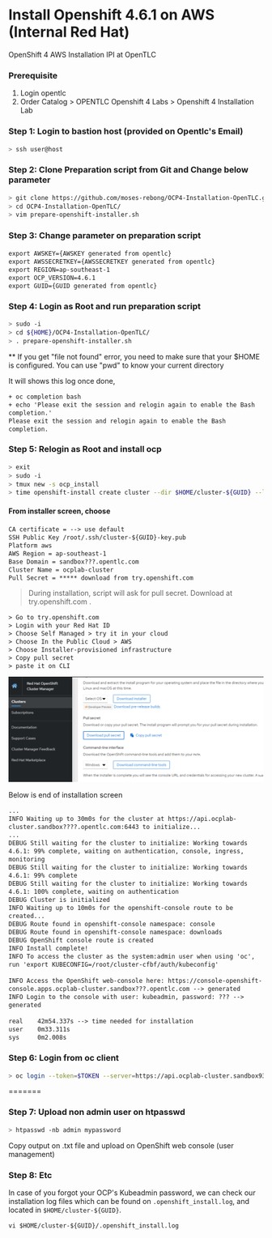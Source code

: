 # Install Openshift 4.6.1 on AWS (Internal Red Hat)
OpenShift 4 AWS Installation IPI at OpenTLC 

### Prerequisite
1. Login opentlc
2. Order Catalog > OPENTLC Openshift 4 Labs > Openshift 4 Installation Lab

### Step 1: Login to bastion host (provided on Opentlc's Email)
```bash
> ssh user@host
```
### Step 2: Clone Preparation script from Git and Change below parameter
```bash
> git clone https://github.com/moses-rebong/OCP4-Installation-OpenTLC.git
> cd OCP4-Installation-OpenTLC/
> vim prepare-openshift-installer.sh
```
### Step 3: Change parameter on preparation script
```properties
export AWSKEY={AWSKEY generated from opentlc}
export AWSSECRETKEY={AWSSECRETKEY generated from opentlc}
export REGION=ap-southeast-1
export OCP_VERSION=4.6.1
export GUID={GUID generated from opentlc}
```

### Step 4: Login as Root and run preparation script
```bash
> sudo -i
> cd ${HOME}/OCP4-Installation-OpenTLC/
> . prepare-openshift-installer.sh
```

** If you get "file not found" error, you need to make sure that your $HOME is configured. You can use "pwd" to know your current directory

It will shows this log once done,
```
+ oc completion bash
+ echo 'Please exit the session and relogin again to enable the Bash completion.'
Please exit the session and relogin again to enable the Bash completion.

```

### Step 5: Relogin as Root and install ocp
```bash
> exit
> sudo -i
> tmux new -s ocp_install
> time openshift-install create cluster --dir $HOME/cluster-${GUID} --log-level debug
```

#### From installer screen, choose
```
CA certificate = --> use default
SSH Public Key /root/.ssh/cluster-${GUID}-key.pub
Platform aws
AWS Region = ap-southeast-1
Base Domain = sandbox???.opentlc.com
Cluster Name = ocplab-cluster
Pull Secret = ***** download from try.openshift.com
```
> During installation, script will ask for pull secret. Download at try.openshift.com .

```
> Go to try.openshift.com
> Login with your Red Hat ID
> Choose Self Managed > try it in your cloud
> Choose In the Public Cloud > AWS
> Choose Installer-provisioned infrastructure 
> Copy pull secret
> paste it on CLI
```

![Pull Secret](pull-secret.PNG)

Below is end of installation screen
```
...
INFO Waiting up to 30m0s for the cluster at https://api.ocplab-cluster.sandbox????.opentlc.com:6443 to initialize...
...
DEBUG Still waiting for the cluster to initialize: Working towards 4.6.1: 99% complete, waiting on authentication, console, ingress, monitoring
DEBUG Still waiting for the cluster to initialize: Working towards 4.6.1: 99% complete
DEBUG Still waiting for the cluster to initialize: Working towards 4.6.1: 100% complete, waiting on authentication
DEBUG Cluster is initialized
INFO Waiting up to 10m0s for the openshift-console route to be created...
DEBUG Route found in openshift-console namespace: console
DEBUG Route found in openshift-console namespace: downloads
DEBUG OpenShift console route is created
INFO Install complete!
INFO To access the cluster as the system:admin user when using 'oc', run 'export KUBECONFIG=/root/cluster-cfbf/auth/kubeconfig'

INFO Access the OpenShift web-console here: https://console-openshift-console.apps.ocplab-cluster.sandbox???.opentlc.com --> generated
INFO Login to the console with user: kubeadmin, password: ??? --> generated

real    42m54.337s --> time needed for installation
user    0m33.311s
sys     0m2.008s
```

### Step 6: Login from oc client
```bash
> oc login --token=$TOKEN --server=https://api.ocplab-cluster.sandbox930.opentlc.com:6443
```

=======
### Step 7: Upload non admin user on htpasswd
```bash
> htpasswd -nb admin mypassword
```
Copy output on .txt file and upload on OpenShift web console (user management) 

### Step 8: Etc
In case of you forgot your OCP's Kubeadmin password, we can check our installation log files which can be found on `.openshift_install.log`, and located in `$HOME/cluster-${GUID}`. 

```
vi $HOME/cluster-${GUID}/.openshift_install.log
```
